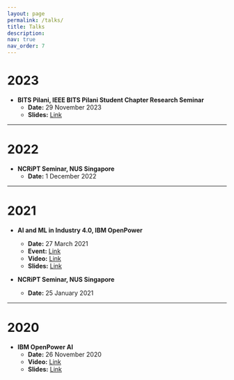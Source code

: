 ```yaml
---
layout: page
permalink: /talks/
title: Talks
description:
nav: true
nav_order: 7
---
```


# 2023

- **BITS Pilani, IEEE BITS Pilani Student Chapter Research Seminar**
  - **Date:** 29 November 2023
  - **Slides:** [Link](https://drive.google.com/file/d/1mogQ8fmCGwL_vBv5cd9ku6mh-vgc325_/view?usp=sharing)

---

# 2022

- **NCRiPT Seminar, NUS Singapore**
  - **Date:** 1 December 2022

---

# 2021

- **AI and ML in Industry 4.0, IBM OpenPower**

  - **Date:** 27 March 2021
  - **Event:** [Link](http://psnacet.edu.in/2021ibm/)
  - **Video:** [Link](https://www.youtube.com/watch?v=HUpMw1hQICM)
  - **Slides:** [Link](https://drive.google.com/file/d/109SMTkxtof_Sz_T5lp91EJeYbBXommxp/view?usp=sharing)

- **NCRiPT Seminar, NUS Singapore**
  - **Date:** 25 January 2021

---

# 2020

- **IBM OpenPower AI**
  - **Date:** 26 November 2020
  - **Video:** [Link](https://www.youtube.com/watch?v=MVlqyzVfDdE)
  - **Slides:** [Link](https://drive.google.com/file/d/1s6MdWqW_foX3PNOEvkAzDznMNW3TzKat/view?usp=sharing)
